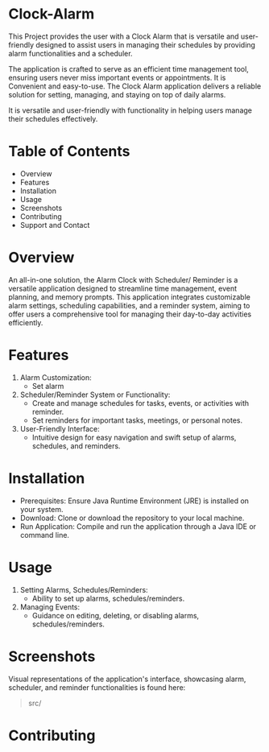# Clock-Alarm
This Project provides the user with a Clock Alarm that is versatile and user-friendly designed to assist users in managing their schedules by
providing  alarm functionalities and a scheduler.

The application is crafted to serve as an efficient time management tool, ensuring users never miss important events or appointments. It is 
Convenient and easy-to-use. The Clock Alarm application delivers a reliable solution for setting, managing, and staying on top of daily alarms.

It is versatile and user-friendly with functionality in helping users manage their schedules effectively.

# Table of Contents
  - Overview
  - Features
  - Installation
  - Usage
  - Screenshots
  - Contributing
  - Support and Contact

# Overview
An all-in-one solution, the Alarm Clock with Scheduler/ Reminder is a versatile application designed to streamline time management, event planning,
and memory prompts. This application integrates customizable alarm settings, scheduling capabilities, and a reminder system, aiming to offer users a
comprehensive tool for managing their day-to-day activities efficiently.

# Features
   1. Alarm Customization:
      - Set alarm
   2. Scheduler/Reminder System or Functionality:
      - Create and manage schedules for tasks, events, or activities with reminder.
      - Set reminders for important tasks, meetings, or personal notes.
   3. User-Friendly Interface:
      - Intuitive design for easy navigation and swift setup of alarms, schedules, and reminders.

# Installation
  - Prerequisites: Ensure Java Runtime Environment (JRE) is installed on your system.
  - Download: Clone or download the repository to your local machine.
  - Run Application: Compile and run the application through a Java IDE or command line.
  
# Usage
  1. Setting Alarms, Schedules/Reminders:
      - Ability to set up alarms, schedules/reminders.
  2. Managing Events:
      - Guidance on editing, deleting, or disabling alarms, schedules/reminders.

# Screenshots
Visual representations of the application's interface, showcasing alarm, scheduler, and reminder functionalities is found here:
> src/

# Contributing



















